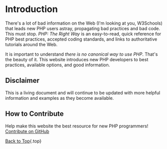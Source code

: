 # Introduction

There's a lot of bad information on the Web (I'm looking at you, W3Schools) that leads new PHP users astray, propagating bad practices and bad code. This must stop. _PHP: The Right Way_ is an easy-to-read, quick reference for PHP best practices, accepted coding standards, and links to authoritative tutorials around the Web.

It is important to understand _there is no canonical way to use PHP_. That's the beauty of it. This website introduces new PHP developers to best practices, available options, and good information.

## Disclaimer

This is a living document and will continue to be updated with more helpful information and examples as they become available.

## How to Contribute

Help make this website the best resource for new PHP programmers! [Contribute on GitHub][1]

[Back to Top](#top){.top}

[1]: https://github.com/codeguy/php-the-right-way
